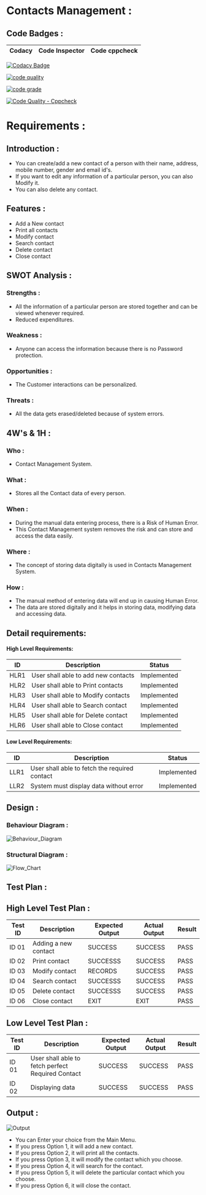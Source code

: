 # Contacts Management : 

## Code Badges : 

Codacy | Code Inspector | Code cppcheck | 
-----|-------------|-----------|

[![Codacy Badge](https://api.codacy.com/project/badge/Grade/32bc434957f044ab877bc2b95fc8e22d)](https://app.codacy.com/gh/somasundaram2000/M1_Application_ContactsManagement?utm_source=github.com&utm_medium=referral&utm_content=somasundaram2000/M1_Application_ContactsManagement&utm_campaign=Badge_Grade_Settings)

[![code quality](https://api.codiga.io/project/30073/score/svg)](https://app.codiga.io/project/30073/dashboard)

[![code grade](https://api.codiga.io/project/30073/status/svg)](https://app.codiga.io/project/30073/dashboard)

[![Code Quality - Cppcheck](https://github.com/somasundaram2000/M1_Application_ContactsManagement/actions/workflows/cppcheck.yml/badge.svg)](https://github.com/somasundaram2000/M1_Application_ContactsManagement/actions/workflows/cppcheck.yml)


# Requirements : 
## Introduction :

- You can create/add a new contact of a person with their name, address, mobile number, gender and email id's.
- If you want to edit any information of a particular person, you can also Modify it.
- You can also delete any contact.


## Features :

- Add a New contact
- Print all contacts
- Modify contact
- Search contact
- Delete contact
- Close contact


## SWOT Analysis :
### Strengths :
- All the information of a particular person are stored together and can be viewed whenever required.
- Reduced expenditures.


### Weakness :
- Anyone can access the information because there is no Password protection.


### Opportunities :
- The Customer interactions can be personalized.


### Threats : 
- All the data gets erased/deleted because of system errors.


## 4W's & 1H : 
### Who :
- Contact Management System.


### What :
- Stores all the Contact data of every person.


### When :
- During the manual data entering process, there is a Risk of Human Error.
- This Contact Management system removes the risk and can store and access the data easily.


### Where : 
- The concept of storing data digitally is used in Contacts Management System.


### How : 
- The manual method of entering data will end up in causing Human Error.
- The data are stored digitally and it helps in storing data, modifying data and accessing data.


## Detail requirements:

#### High Level Requirements:
| ID | Description | Status |
|------|------|------|
| HLR1 | User shall able to add new contacts | Implemented
| HLR2 | User shall able to Print contacts | Implemented
| HLR3 | User shall able to Modify contacts |	Implemented
| HLR4 | User shall able to Search contact | Implemented
| HLR5 | User shall able for Delete contact  |	Implemented
| HLR6 | User shall able to Close contact | Implemented

#### Low Level Requirements:

| ID | Description | Status |
|-------|------|------|
| LLR1 | User shall able to fetch the required contact | Implemented 
| LLR2 | System must display data without error | Implemented


## Design : 
### Behaviour Diagram : 
![Behaviour_Diagram](https://user-images.githubusercontent.com/94282752/143374094-112ca791-0a09-4e21-806d-2e7460d4bb50.png)


### Structural Diagram : 
![Flow_Chart](https://user-images.githubusercontent.com/94282752/143374166-21a75fd5-8eb6-40fc-a38b-6ecc8a325212.jpg)


## Test Plan :

## High Level Test Plan :

| Test ID | Description | Expected Output | Actual Output | Result
|--|--|--|--|--|
| ID 01 | Adding a new contact | SUCCESS  | SUCCESS | PASS
| ID 02 | Print contact | SUCCESSS | SUCCESS | PASS 
| ID 03 | Modify contact |  RECORDS  | SUCCESS | PASS
| ID 04 | Search contact | SUCCESSS | SUCCESS | PASS 
| ID 05 | Delete contact | SUCCESSS | SUCCESS | PASS 
| ID 06 | Close contact | EXIT  | EXIT | PASS
 

## Low Level Test Plan :

| Test ID | Description |Expected Output| Actual Output |Result
|--|--|--|--|--|
| ID 01 | User shall able to fetch perfect Required Contact | SUCCESS | SUCCESS | PASS 
| ID 02 | Displaying data | SUCCESS | SUCCESS | PASS


## Output :

![Output](https://user-images.githubusercontent.com/94282752/143387436-7f080cc5-e767-472b-b1d3-df6da7bc50a9.png)

- You can Enter your choice from the Main Menu.
- If you press Option 1, it will add a new contact.
- If you press Option 2, it will print all the contacts.
- If you press Option 3, it will modify the contact which you choose.
- If you press Option 4, it will search for the contact.
- If you press Option 5, it will delete the particular contact which you choose.
- If you press Option 6, it will close the contact.










